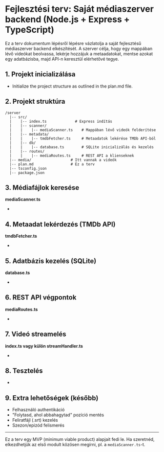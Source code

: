 # Fejlesztési terv: Saját médiaszerver backend (Node.js + Express + TypeScript)

Ez a terv dokumentum lépésről lépésre vázlatolja a saját fejlesztésű médiaszerver backend elkészítését. A szerver célja, hogy egy mappában lévő videókat beolvassa, lekérje hozzájuk a metaadatokat, mentse azokat egy adatbázisba, majd API-n keresztül elérhetővé tegye.

## 1. Projekt inicializálása

* Initialize the project structure as outlined in the plan.md file.

## 2. Projekt struktúra

```
/server
  |-- src/
  |    |-- index.ts             # Express indítás
  |    |-- scanner/
  |    |    |-- mediaScanner.ts    # Mappában lévő videók felderítése
  |    |-- metadata/
  |    |    |-- tmdbFetcher.ts     # Metaadatok lekérése TMDb API-ból
  |    |-- db/
  |    |    |-- database.ts        # SQLite inicializálás és kezelés
  |    |-- routes/
  |    |    |-- mediaRoutes.ts     # REST API a klienseknek
  |-- media/                  # Itt vannak a videók
  |-- plan.md                 # Ez a terv
  |-- tsconfig.json
  |-- package.json
```

## 3. Médiafájlok keresése

**mediaScanner.ts**

*

## 4. Metaadat lekérdezés (TMDb API)

**tmdbFetcher.ts**

*

## 5. Adatbázis kezelés (SQLite)

**database.ts**

*

## 6. REST API végpontok

**mediaRoutes.ts**

*

## 7. Videó streamelés

**index.ts vagy külön streamHandler.ts**

*

## 8. Tesztelés

*

## 9. Extra lehetőségek (később)

* Felhasználó authentikáció
* "Folytasd, ahol abbahagytad" pozíció mentés
* Feliratfájl (.srt) kezelés
* Szezon/epizód felismerés

---

Ez a terv egy MVP (minimum viable product) alapjait fedi le. Ha szeretnéd, elkezdhetjük az első modult közösen megírni, pl. a `mediaScanner.ts`-t.

